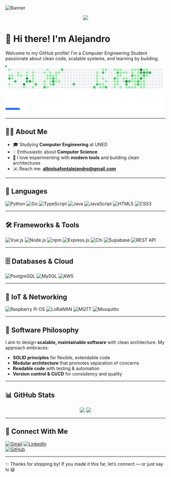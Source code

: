 ![Banner](https://capsule-render.vercel.app/api?type=waving&color=gradient&height=180&section=header&text=Hi%20I'm%20Alejandro&fontAlign=40&fontSize=40&animation=fadeIn)

<p align="center">
  <img src="https://readme-typing-svg.herokuapp.com?font=Fira+Code&size=22&duration=3000&pause=1000&center=true&vCenter=true&width=600&lines=Software+Engineering+Student;Clean+Code+Enthusiast;Always+learning+something+new!" />
</p>

# 👋 Hi there! I'm Alejandro

Welcome to my GitHub profile! I'm a Computer Engineering Student passionate about clean code, scalable systems, and learning by building.

<picture>
  <source media="(prefers-color-scheme: dark)" srcset="images/breakout-dark.svg" />
  <source media="(prefers-color-scheme: light)" srcset="images/breakout-light.svg" />
  <img alt="Breakout Game" src="images/breakout-light.svg" />
</picture>

---

## 👨‍💻 About Me
- 🎓 Studying **Computer Engineering** at UNED  
- 💡 Enthusiastic about **Computer Science**
- 🧪 I love experimenting with **modern tools** and building clean architectures  
- ✉️ Reach me: **[albiolsafontalejandro@gmail.com](mailto:albiolsafontalejandro@gmail.com)**  

---

## 🧠 Languages

![Python](https://img.shields.io/badge/Python-3776AB?style=flat&logo=python&logoColor=white)
![Go](https://img.shields.io/badge/Go-00ADD8?style=flat&logo=go&logoColor=white)
![TypeScript](https://img.shields.io/badge/TypeScript-007ACC?style=flat&logo=typescript&logoColor=white)
![Java](https://img.shields.io/badge/Java-007396?style=flat&logo=java&logoColor=white)
![JavaScript](https://img.shields.io/badge/JavaScript-F7DF1E?style=flat&logo=javascript&logoColor=black)
![HTML5](https://img.shields.io/badge/HTML5-E34F26?style=flat&logo=html5&logoColor=white)
![CSS3](https://img.shields.io/badge/CSS3-1572B6?style=flat&logo=css3&logoColor=white)

---

## 🛠️ Frameworks & Tools

![Vue.js](https://img.shields.io/badge/Vue.js-4FC08D?style=flat&logo=vue.js&logoColor=white)
![Node.js](https://img.shields.io/badge/Node.js-339933?style=flat&logo=node.js&logoColor=white)
![npm](https://img.shields.io/badge/npm-CB3837?style=flat&logo=npm&logoColor=white)
![Express.js](https://img.shields.io/badge/Express.js-000000?style=flat&logo=express&logoColor=white)
![Chi](https://img.shields.io/badge/Chi-Go%20Web%20Framework-00ADD8?style=flat&logo=go&logoColor=white)
![Supabase](https://img.shields.io/badge/Supabase-3ECF8E?style=flat&logo=supabase&logoColor=white)
![REST API](https://img.shields.io/badge/REST-API-blue?style=flat&logo=fastapi&logoColor=white)

---

## 🗄️ Databases & Cloud

![PostgreSQL](https://img.shields.io/badge/PostgreSQL-336791?style=flat&logo=postgresql&logoColor=white)
![MySQL](https://img.shields.io/badge/MySQL-4479A1?style=flat&logo=mysql&logoColor=white)
![AWS](https://img.shields.io/badge/AWS-232F3E?style=flat&logo=amazon-aws&logoColor=white)

---

## 📡 IoT & Networking

![Raspberry Pi OS](https://img.shields.io/badge/Raspbian-FF4500?style=flat&logo=raspberrypi&logoColor=white)
![LoRaWAN](https://img.shields.io/badge/LoRaWAN-000000?style=flat&logo=thethingsnetwork&logoColor=white)
![MQTT](https://img.shields.io/badge/MQTT-660066?style=flat&logo=data:image/svg+xml;base64,...&logoColor=white)
![Mosquitto](https://img.shields.io/badge/Mosquitto-3C5280?style=flat&logo=eclipsemosquitto&logoColor=white)

---

## 🧱 Software Philosophy

I aim to design **scalable, maintainable software** with clean architecture. My approach embraces:  

- **SOLID principles** for flexible, extendable code  
- **Modular architecture** that promotes separation of concerns  
- **Readable code** with testing & automation  
- **Version control & CI/CD** for consistency and quality  

---

## 📊 GitHub Stats

<p align="center">
  <img height="180em" src="https://github-readme-stats.vercel.app/api?username=alejandro-albiol&show_icons=true&theme=dracula" />
  <img height="180em" src="https://github-readme-stats.vercel.app/api/top-langs/?username=alejandro-albiol&layout=compact&theme=dracula" />
</p>

---

## 🤝 Connect With Me

[![Gmail](https://img.shields.io/badge/Email-D14836?style=flat&logo=gmail&logoColor=white)](mailto:albiolsafontalejandro@gmail.com)
[![LinkedIn](https://img.shields.io/badge/LinkedIn-0A66C2?style=flat&logo=linkedin&logoColor=white)](https://www.linkedin.com/in/alejandro-albiol)  
[![GitHub](https://img.shields.io/badge/GitHub-181717?style=flat&logo=github&logoColor=white)](https://github.com/alejandro-albiol)

---

✨ Thanks for stopping by! If you made it this far, let’s connect — or just say hi 😄
